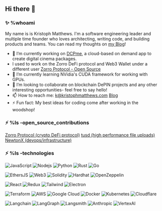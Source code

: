 ## Hi there 👋


### ✨ %whoami

My name is is Kristoph Matthews. I'm a software engineering leader and multiple time founder who loves architecting, writing code, and building products and teams. You can read my thoughts on [my Blog](https://kristophmatthews.com)!

- 🔭 I’m currently working on [DCPme](https://dcpme.com), a cloud-based on demand app to create digital cinema packages.
- I used to work on the Zorro DeFi protocol and Web3 Wallet under a different user [Zorro Protocol - Open Source](https://github.com/Zorro-Finance/zorro-protocol-v1)
- 🌱 I’m currently learning NVidia's CUDA framework for working with GPUs.
- 👯 I’m looking to collaborate on blockchain DePIN projects and any other interesting opportunities- feel free to say hello!
- 📫 How to reach me: k@kristophmatthews.com [Blog](https://kristophmatthews.com)
- ⚡ Fun fact: My best ideas for coding come after working in the woodshop!

### ⚡ %ls -open_source_contributions

[Zorro Protocol (crypto DeFi protocol)](https://github.com/Zorro-Finance/zorro-protocol-v1)
[tusd (high performance file uploads)](https://github.com/tus/tusd)
[NewtonX (devops/infrastructure)](https://github.com/newtonx-inc)


### ⚡ %ls -technologies

![JavaScript](https://img.shields.io/badge/-JavaScript-black?style=flat-square&logo=javascript)
![Nodejs](https://img.shields.io/badge/-Nodejs-black?style=flat-square&logo=Node.js)
![Python](https://img.shields.io/badge/-Python-black?style=flat-square&logo=Python)
![Rust](https://img.shields.io/badge/-Rust-black?style=flat-square&logo=rust)
![Go](https://img.shields.io/badge/-Go-black?style=flat-square&logo=go)

![EthersJS](https://img.shields.io/badge/-EthersJS-black?style=flat-square&logo=ethersjs)
![Web3](https://img.shields.io/badge/-Web3-black?style=flat-square&logo=web3)
![Solidity](https://img.shields.io/badge/-Solidity-black?style=flat-square&logo=solidity)
![Hardhat](https://img.shields.io/badge/-Hardhat-black?style=flat-square&logo=hardhat)
![OpenZeppelin](https://img.shields.io/badge/-OpenZeppelin-black?style=flat-square&logo=openzeppelin)

![React](https://img.shields.io/badge/-React-black?style=flat-square&logo=react)
![Redux](https://img.shields.io/badge/-Redux-black?style=flat-square&logo=redux)
![Tailwind](https://img.shields.io/badge/-Tailwind-black?style=flat-square&logo=tailwindcss)
![Electron](https://img.shields.io/badge/-Electron-black?style=flat-square&logo=electron)

![Terraform](https://img.shields.io/badge/-Terraform-black?style=flat-square&logo=terraform)
![AWS](https://img.shields.io/badge/-AWS-black?style=flat-square&logo=amazon-aws)
![Google Cloud](https://img.shields.io/badge/-Google%20Cloud-black?style=flat-square&logo=google-cloud)
![Docker](https://img.shields.io/badge/-Docker-black?style=flat-square&logo=docker)
![Kubernetes](https://img.shields.io/badge/-Kubernetes-black?style=flat-square&logo=kubernetes)
![Cloudflare](https://img.shields.io/badge/-Cloudflare-black?style=flat-square&logo=cloudflare)

![Langchain](https://img.shields.io/badge/-Langchain-black?style=flat-square&logo=langchain)
![LangGraph](https://img.shields.io/badge/-LangGraph-black?style=flat-square&logo=langgraph)
![Langsmith](https://img.shields.io/badge/-Langsmith-black?style=flat-square&logo=langchain)
![Anthropic](https://img.shields.io/badge/-Anthropic-black?style=flat-square&logo=anthropic)
![VertexAI](https://img.shields.io/badge/-VertexAI-black?style=flat-square&logo=google-cloud)

